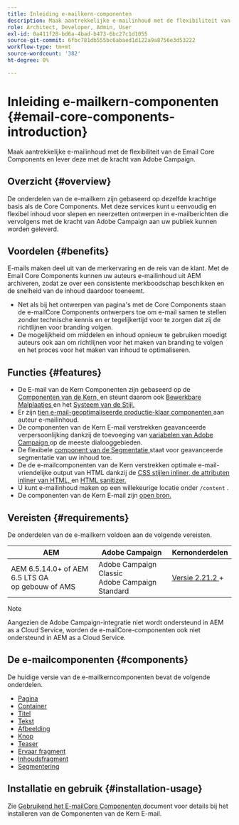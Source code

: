 ```yaml
---
title: Inleiding e-mailkern-componenten
description: Maak aantrekkelijke e-mailinhoud met de flexibiliteit van de Email Core Components en lever deze met de kracht van Adobe Campaign.
role: Architect, Developer, Admin, User
exl-id: 0a411f28-bd6a-4bad-b473-6bc27c1d1055
source-git-commit: 6fbc781db555bc6abaed1d122a9a8756e3d53222
workflow-type: tm+mt
source-wordcount: '382'
ht-degree: 0%

---
```



# Inleiding e-mailkern-componenten {#email-core-components-introduction}

Maak aantrekkelijke e-mailinhoud met de flexibiliteit van de Email Core Components en lever deze met de kracht van Adobe Campaign.

## Overzicht {#overview}

De onderdelen van de e-mailkern zijn gebaseerd op dezelfde krachtige basis als de Core Components. Met deze services kunt u eenvoudig en flexibel inhoud voor slepen en neerzetten ontwerpen in e-mailberichten die vervolgens met de kracht van Adobe Campaign aan uw publiek kunnen worden geleverd.

## Voordelen {#benefits}

E-mails maken deel uit van de merkervaring en de reis van de klant. Met de Email Core Components kunnen uw auteurs e-mailinhoud uit AEM archiveren, zodat ze over een consistente merkboodschap beschikken en de snelheid van de inhoud daardoor toeneemt.

* Net als bij het ontwerpen van pagina&#39;s met de Core Components staan de e-mailCore Components ontwerpers toe om e-mail samen te stellen zonder technische kennis en er tegelijkertijd voor te zorgen dat zij de richtlijnen voor branding volgen.
* De mogelijkheid om middelen en inhoud opnieuw te gebruiken moedigt auteurs ook aan om richtlijnen voor het maken van branding te volgen en het proces voor het maken van inhoud te optimaliseren.

## Functies {#features}

* De E-mail van de Kern Componenten zijn gebaseerd op de [ Componenten van de Kern, ](/help/introduction.md) en steunt daarom ook [ Bewerkbare Malplaatjes ](https://experienceleague.adobe.com/docs/experience-manager-cloud-service/sites/authoring/features/templates.html) en het [ Systeem van de Stijl.](https://experienceleague.adobe.com/docs/experience-manager-cloud-service/content/sites/authoring/features/style-system.html)
* Er zijn [ tien e-mail-geoptimaliseerde productie-klaar componenten ](#components) aan auteur e-mailinhoud.
* De componenten van de Kern E-mail verstrekken geavanceerde verpersoonlijking dankzij de toevoeging van [ variabelen van Adobe Campaign ](campaign-variables.md) op de meeste dialooggebieden.
* De flexibele [ component van de Segmentatie ](/help/email/components/segmentation.md) staat voor geavanceerde segmentatie van uw inhoud toe.
* De de e-mailcomponenten van de Kern verstrekken optimale e-mail-vriendelijke output van HTML dankzij de [ CSS stijlen inliner, ](https://github.com/adobe/aem-core-email-components/wiki/CSS-Styles-Inliner:-Technical-documentation) [ de attributen inliner van HTML, ](https://github.com/adobe/aem-core-email-components/wiki/HTML-Inliner) en [ HTML sanitizer.](https://github.com/adobe/aem-core-email-components/wiki/HTML-Sanitizing)
* U kunt e-mailinhoud maken op een willekeurige locatie onder `/content` .
* De componenten van de Kern E-mail zijn [ open bron.](https://github.com/adobe/aem-core-email-components)

## Vereisten {#requirements}

De onderdelen van de e-mailkern voldoen aan de volgende vereisten.

| AEM | Adobe Campaign | Kernonderdelen |
|---|---|---|
| AEM 6.5.14.0+ of AEM 6.5 LTS GA <br> op gebouw of AMS | Adobe Campaign Classic <br> Adobe Campaign Standard | [ Versie 2.21.2 ](/help/versions.md)+ |

>[!NOTE]
>
>Aangezien de Adobe Campaign-integratie niet wordt ondersteund in AEM as a Cloud Service, worden de e-mailCore-componenten ook niet ondersteund in AEM as a Cloud Service.

## De e-mailcomponenten {#components}

De huidige versie van de e-mailkerncomponenten bevat de volgende onderdelen.

* [Pagina](components/page.md)
* [Container](components/container.md)
* [Titel](components/title.md)
* [Tekst](components/text.md)
* [Afbeelding](components/image.md)
* [Knop](components/button.md)
* [Teaser](components/teaser.md)
* [Ervaar fragment](components/experience-fragment.md)
* [Inhoudsfragment](components/content-fragment.md)
* [Segmentering](components/segmentation.md)

## Installatie en gebruik {#installation-usage}

Zie [ Gebruikend het E-mailCore Componenten ](using.md) document voor details bij het installeren van de Componenten van de Kern E-mail.
